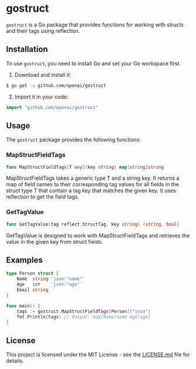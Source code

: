 # gostruct

`gostruct` is a Go package that provides functions for working with structs and their tags using reflection.

## Installation

To use `gostruct`, you need to install Go and set your Go workspace first.

1. Download and install it:

```sh
$ go get -u github.com/openai/gostruct
```

2. Import it in your code:

```go
import "github.com/openai/gostruct"
```

## Usage

The `gostruct` package provides the following functions:

### MapStructFieldTags

```go
func MapStructFieldTags[T any](key string) map[string]string
```

MapStructFieldTags takes a generic type T and a string key. It returns a map of field names to their corresponding tag values for all fields in the struct type T that contain a tag key that matches the given key. It uses reflection to get the field tags.

### GetTagValue

```go
func GetTagValue(tag reflect.StructTag, key string) (string, bool)
```

GetTagValue is designed to work with MapStructFieldTags and retrieves the value in the given key from struct fields.

## Examples

```go
type Person struct {
	Name  string `json:"name"`
	Age   int    `json:"age"`
	Email string
}

func main() {
	tags := gostruct.MapStructFieldTags[Person]("json")
	fmt.Println(tags) // Output: map[Name:name Age:age]
}
```

## License

This project is licensed under the MIT License - see the [LICENSE.md](LICENSE.md) file for details.

